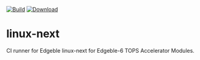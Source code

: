 [![Build](https://github.com/edgeble-runner/linux-next/actions/workflows/linux-next-build.yml/badge.svg)](https://github.com/edgeble-runner/linux-next/actions/workflows/linux-next-build.yml)
[![Download](https://img.shields.io/badge/Test%20Build%20Images-Download-blue)](https://github.com/edgeble-runner/linux-next/releases)

# linux-next

CI runner for Edgeble linux-next for Edgeble-6 TOPS Accelerator Modules.
